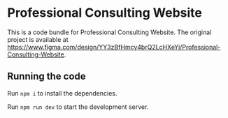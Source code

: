 
  # Professional Consulting Website

  This is a code bundle for Professional Consulting Website. The original project is available at https://www.figma.com/design/YY3zBfHmcy4brQ2LcHXeYj/Professional-Consulting-Website.

  ## Running the code

  Run `npm i` to install the dependencies.

  Run `npm run dev` to start the development server.
  